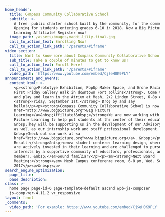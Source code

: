 ```yaml
---
home_header:
  title: Compass Community Collaborative School
  subtitle: >-
    A free, public charter school built by the community, for the community.
    Opening for students entering grades 6-10 in 2018. Now a Big Picture
    Learning Affiliate! Register now!
  image_path: /assets/images/maddi-lilly-final.jpg
  call_to_action_text: Enrolling Now!
  call_to_action_link_path: '/parents/#iframe'
video_section:
  title: Want to know more about Compass Community Collaborative School?
  sub_title: Take a couple of minutes to get to know us!
  call_to_action_text: Enroll Here!
  call_to_action_link_path: '/parents/#iframe'
  video_path: 'https://www.youtube.com/embed/CjSeH0K9PLY'
announcements_and_events:
  content_html: >-
    <p><strong>Prototype Exhibition, PopUp Maker Space, and Drone Racing during
    First Friday Gallery Walk in downtown Fort Collins</strong>. Come visit us
    and play and learn in the Atrium at Mesh, 242 Linden Street, 6-8p on
    <strong>Friday, September 1st.</strong> Drop by and say
    hello!</p><p><strong>Compass Community Collaborative School is now a <a
    href="http://www.bigpicture.org">Big Picture
    Learning</a>&nbsp;Affiliate!&nbsp;</strong>We are now working with Big
    Picture Learning to help put students at the center of their education.
    &nbsp;They will be supporting us in the development of our Advisory program
    as well as our internship work and staff professional development.
    &nbsp;Check out our work at <a
    href="http://www.bigpicture.org">www.bigpicture.org</a>. &nbsp;</p><p><strong>The
    Result:</strong>&nbsp;<em>a student-centered learning design, where students
    are actively invested in their learning and are challenged to pursue their
    interests by a supportive community of educators, professionals, and family
    members. &nbsp;</em>Sound familiar?</p><p><em><strong>Next Board
    Meeting:</strong></em> Mesh Campus conference room, 6-8 pm, Wed. Sept. 13,
    2017</p><p>&nbsp;</p>
search_engine_optimization:
  page_title:
  page_description:
class: >-
  home page page-id-6 page-template-default ascend wpb-js-composer
  js-comp-ver-4.11.2 vc_responsive
layout: front
_comments:
  video_path: 'For example: https://www.youtube.com/embed/CjSeH0K9PLY'
---
```

